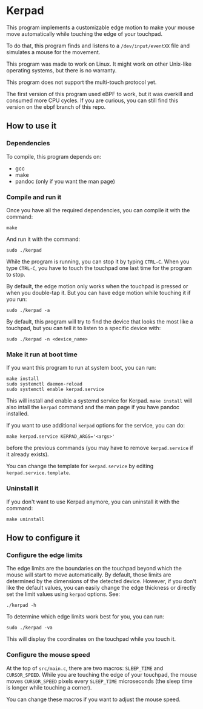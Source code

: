 # Kerpad

This program implements a customizable edge motion to make your mouse move automatically while touching the edge of your touchpad.

To do that, this program finds and listens to a `/dev/input/eventXX` file and simulates a mouse for the movement.

This program was made to work on Linux. It might work on other Unix-like operating systems, but there is no warranty.

This program does not support the multi-touch protocol yet.

The first version of this program used eBPF to work, but it was overkill and consumed more CPU cycles. If you are curious, you can still find this version on the ebpf branch of this repo.

## How to use it

### Dependencies

To compile, this program depends on:
 - gcc
 - make
 - pandoc (only if you want the man page)

### Compile and run it

Once you have all the required dependencies, you can compile it with the command:
```
make
```
And run it with the command:
```
sudo ./kerpad
```

While the program is running, you can stop it by typing `CTRL-C`. When you type `CTRL-C`, you have to touch the touchpad one last time for the program to stop.

By default, the edge motion only works when the touchpad is pressed or when you double-tap it. But you can have edge motion while touching it if you run:
```
sudo ./kerpad -a
```

By default, this program will try to find the device that looks the most like a touchpad, but you can tell it to listen to a specific device with:
```
sudo ./kerpad -n <device_name>
```

### Make it run at boot time

If you want this program to run at system boot, you can run:
```
make install
sudo systemctl daemon-reload
sudo systemctl enable kerpad.service
```
This will install and enable a systemd service for Kerpad. `make install` will also intall the `kerpad` command and the man page if you have pandoc installed.

If you want to use additional `kerpad` options for the service, you can do:
```
make kerpad.service KERPAD_ARGS='<args>'
```
before the previous commands (you may have to remove `kerpad.service` if it already exists).

You can change the template for `kerpad.service` by editing `kerpad.service.template`.

### Uninstall it

If you don't want to use Kerpad anymore, you can uninstall it with the command:
```
make uninstall
```

## How to configure it

### Configure the edge limits

The edge limits are the boundaries on the touchpad beyond which the mouse will start to move automatically. By default, those limits are determined by the dimensions of the detected device. However, if you don't like the default values, you can easily change the edge thickness or directly set the limit values using `kerpad` options. See:
```
./kerpad -h
```

To determine which edge limits work best for you, you can run:
```
sudo ./kerpad -va
```
This will display the coordinates on the touchpad while you touch it.

### Configure the mouse speed

At the top of `src/main.c`, there are two macros: `SLEEP_TIME` and `CURSOR_SPEED`. While you are touching the edge of your touchpad, the mouse moves `CURSOR_SPEED` pixels every `SLEEP_TIME` microseconds (the sleep time is longer while touching a corner).

You can change these macros if you want to adjust the mouse speed.
